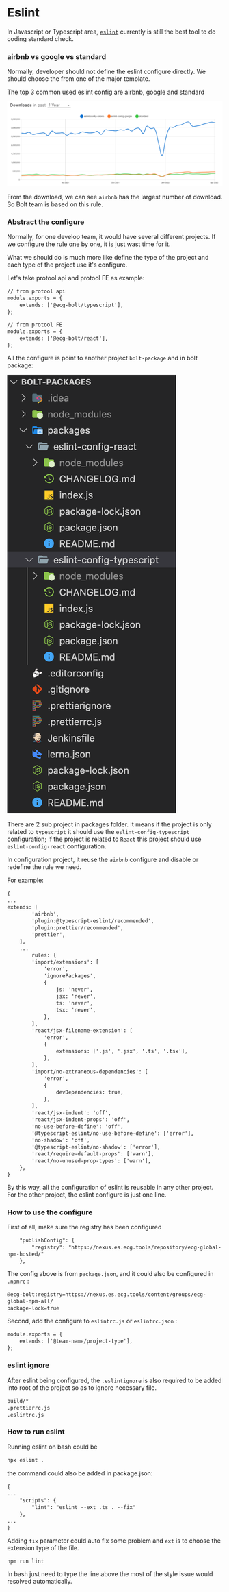 # Eslint

In Javascript or Typescript area, [`eslint`](https://eslint.org/) currently is still the best tool to do coding standard check.&#x20;



### airbnb vs google vs standard

Normally, developer should not define the eslint configure directly. We should choose the from one of the major template.

The top 3 common used eslint config are airbnb, google and standard

![](<../../.gitbook/assets/image (1) (1) (1).png>)

From the download, we can see `airbnb` has the largest number of download. So Bolt team is based on this rule.



### Abstract the configure

Normally, for one develop team, it would have several different projects. If we configure the rule one by one, it is just wast time for it.

What we should do is much more like define the type of the project and each type of the project use it's configure.



Let's take protool api and protool FE as example:

```
// from protool api
module.exports = {
    extends: ['@ecg-bolt/typescript'],
};

```

```
// from protool FE
module.exports = {
    extends: ['@ecg-bolt/react'],
};

```



All the configure is point to another project `bolt-package`  and in bolt package:

![](<../../.gitbook/assets/image (2) (1) (1).png>)

There are 2 sub project in packages folder. It means if the project is only related to `typescript` it should use the `eslint-config-typescript` configuration; if the project is related to `React` this project should use `eslint-config-react` configuration.

In configuration project, it reuse the `airbnb` configure and disable or redefine the rule we need.

For example:

```
{
...
extends: [
        'airbnb',
        'plugin:@typescript-eslint/recommended',
        'plugin:prettier/recommended',
        'prettier',
    ],
    ...
        rules: {
        'import/extensions': [
            'error',
            'ignorePackages',
            {
                js: 'never',
                jsx: 'never',
                ts: 'never',
                tsx: 'never',
            },
        ],
        'react/jsx-filename-extension': [
            'error',
            {
                extensions: ['.js', '.jsx', '.ts', '.tsx'],
            },
        ],
        'import/no-extraneous-dependencies': [
            'error',
            {
                devDependencies: true,
            },
        ],
        'react/jsx-indent': 'off',
        'react/jsx-indent-props': 'off',
        'no-use-before-define': 'off',
        '@typescript-eslint/no-use-before-define': ['error'],
        'no-shadow': 'off',
        '@typescript-eslint/no-shadow': ['error'],
        'react/require-default-props': ['warn'],
        'react/no-unused-prop-types': ['warn'],
    },
}
```

By this way, all the configuration of eslint is reusable in any other project. For the other project, the eslint configure is just one line.

### How to use the configure

First of all, make sure the registry has been configured

```
    "publishConfig": {
        "registry": "https://nexus.es.ecg.tools/repository/ecg-global-npm-hosted/"
    },
```

The config above is from `package.json`, and it could also be configured in `.npmrc` :

```
@ecg-bolt:registry=https://nexus.es.ecg.tools/content/groups/ecg-global-npm-all/
package-lock=true
```

Second, add the configure to `eslintrc.js` or `eslintrc.json` :

```
module.exports = {
    extends: ['@team-name/project-type'],
};
```

### eslint ignore

After eslint being configured, the `.eslintignore` is also required to be added into root of the project so as to ignore necessary file.

```
build/*
.prettierrc.js
.eslintrc.js
```

### How to run eslint

Running eslint on bash could be

```bash
npx eslint .
```

the command could also be added in package.json:

```
{
...
    "scripts": {
        "lint": "eslint --ext .ts . --fix"
    },
...
}
```

Adding `fix` parameter could auto fix some problem and `ext` is to choose the extension type of the file.

```
npm run lint
```

In bash just need to type the line above the most of the style issue would resolved automatically.
